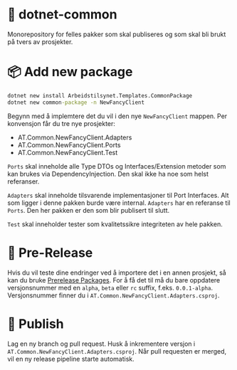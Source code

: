 # 🌈 dotnet-common
Monorepository for felles pakker som skal publiseres og som skal bli brukt på tvers av prosjekter.

# 📦 Add new package

```cmd
dotnet new install Arbeidstilsynet.Templates.CommonPackage
dotnet new common-package -n NewFancyClient
```

Begynn med å implemtere det du vil i den nye `NewFancyClient` mappen.
Per konvensjon får du tre nye prosjekter:
* AT.Common.NewFancyClient.Adapters
* AT.Common.NewFancyClient.Ports
* AT.Common.NewFancyClient.Test

``Ports`` skal inneholde alle Type DTOs og Interfaces/Extension metoder som kan brukes via DependencyInjection. Den skal ikke ha noe som helst referanser.

``Adapters`` skal inneholde tilsvarende implementasjoner til Port Interfaces. Alt som ligger i denne pakken burde være internal. ``Adapters`` har en referanse til ``Ports``. Den her pakken er den som blir publisert til slutt.

``Test`` skal inneholder tester som kvalitetssikre integriteten av hele pakken.

# 🚧 Pre-Release

Hvis du vil teste dine endringer ved å importere det i en annen prosjekt, så kan du bruke [Prerelease Packages](https://learn.microsoft.com/en-us/nuget/create-packages/prerelease-packages). For å få det til må du bare oppdatere versjonsnummer med en `alpha`, `beta` eller `rc` suffix, f.eks. `0.0.1-alpha`. Versjonsnummer finner du i `AT.Common.NewFancyClient.Adapters.csproj`.

# 🚀 Publish

Lag en ny branch og pull request. Husk å inkrementere versjon i `AT.Common.NewFancyClient.Adapters.csproj`. Når pull requesten er merged, vil en ny release pipeline starte automatisk.
